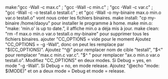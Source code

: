 make:"gcc -Wall -c max.c" ; "gcc -Wall -c min.c" ; "gcc -Wall -c var.c" ; "gcc -Wall -c -o testall.o testall.c" ; et "gcc -Wall -o my-binaire max.o min.o var.o testall.o" vont nous créer les fichiers binaires.
make install: "cp my-binaire /home/daoyu" pour installer le programme à home.
make min.o: "make: 'min.o' is up to date.”, il affiche min.o a déja mis à jour.
make clean: "rm -f max.o min.o var.o testall.o my-binaire" pour supprimer tous les fichiers binaires.
ajouter "CC_OPTIONS = vide pour le moment
Ajoutez "CC_OPTIONS = -g -Wall", donc on peut les remplace par "$(CC_OPTIONS)".
Ajoutez "^@" pour remplacer nom de cible "testall", "$<" pour remplacer "max.c min.c var.c". "$^ " pour remplacer "ax.o min.o var.o testall.o".
Modifiez "CC_OPTIONS" en deux modes. Si Debug = yes, en mode "-g -Wall". Si Debug = no, en mode release.
Ajoutez "@echo "mode: $(MODE)" et on a deux mode = Debug et mode = release.
